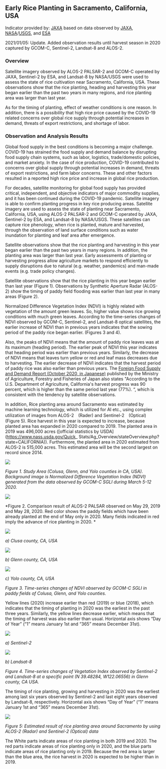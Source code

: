 ## Early Rice Planting in Sacramento, California, USA

Indicator provided by: [JAXA](https://global.jaxa.jp/) based on data observed by [JAXA](https://global.jaxa.jp/), [NASA](https://www.nasa.gov/)/[USGS](https://www.usgs.gov/), and [ESA](https://esa.int/)

2021/01/05: Update. Added observation results until harvest season in 2020 captured by GCOM-C, Sentinel-2, Landsat-8 and ALOS-2.

### Overview

Satellite imagery observed by ALOS-2 PALSAR-2 and GCOM-C operated by JAXA, Sentinel-2 by ESA, and Landsat-8 by NASA/USGS were used to assess the state of rice cultivation near Sacramento, California, USA. These observations show that the rice planting, heading and harvesting this year began earlier than the past two years in many regions, and rice planting area was larger than last year. 

As for the timing of planting, effect of weather conditions is one reason. In addition, there is a possibility that high rice price caused by the COVID-19 related concerns over global rice supply through potential increases in demand, threats of export restrictions, and shortage of labor.

### Observation and Analysis Results

Global food supply in the best conditions is becoming a major challenge. COVID-19 has strained the food supply and demand balance by disrupting food supply chain systems, such as labor, logistics, trade/domestic policies, and market anxiety. In the case of rice production, COVID-19 contributed to concerns over global supply through potential increases in demand, threats of export restrictions, and farm labor concerns. These and other factors resulted in a reported high rice price and increase in global rice production. 

For decades, satellite monitoring for global food supply has provided critical, independent, and objective indicators of major commodity supplies, and it has been continued during the COVID-19 pandemic. Satellite imagery is able to confirm planting progress in key rice producing areas. Satellite imagery are used to assess the state of planting near Sacramento, California, USA, using ALOS-2 PALSAR-2 and GCOM-C operated by JAXA, Sentinel-2 by ESA, and Landsat-8 by NASA/USGS. These satellites can capture rice phenology, when rice is planted, mature and harvested, through the observation of land surface conditions such as water inundation for planting and leaf area after emergence.

Satellite observations show that the rice planting and harvesting in this year began earlier than the past two years in many regions. In addition, the planting area was larger than last year. Early assessments of planting or harvesting progress allow agriculture markets to respond efficiently to supply disruptions due to natural (e.g. weather, pandemics) and man-made events (e.g. trade policy changes).

Satellite observations show that the rice planting in this year began earlier than last year (Figure 1). Observations by Synthetic Aperture Radar (ALOS-2) show the timing of paddy field flooding was earlier than last year in many areas (Figure 2).

Normalized Difference Vegetation Index (NDVI) is highly related with vegetation of the amount green leaves. So, higher value shows rice growing conditions with much green leaves. According to the time-series changes of NDVI observed by GCOM-C, Sentinel-2, and Landsat-8 optical satellites, the earlier increase of NDVI than in previous years indicates that the sowing period of the paddy rice began earlier. (Figures 3 and 4).

Also, the peaks of NDVI means that the amount of paddy rice leaves was at its maximum (heading period). The earlier peak of NDVI this year indicates that heading period was earlier than previous years. Similarly, the decrease of NDVI means that leaves turn yellow or red and leaf mass decreases due to harvesting. The earlier decrease of NDVI indicates that the harvest period of paddy rice was also earlier than previous years. The [Foreign Food Supply and Demand Report (October 2020, in Japanese)](https://www.maff.go.jp/j/zyukyu/jki/j_rep/monthly/attach/pdf/r2index-28.pdf) published by the Ministry of Agriculture, Forestry and Fisheries of Japan also states "According to the U.S. Department of Agriculture, California's harvest progress was 90 percent, which is higher than the same period last year (77%). “, which is consistent with the tendency by satellite observations.

In addition, Rice planting area around Sacramento was estimated by machine learning technology, which is utilized for AI etc., using complex utilization of images from ALOS-2　(Rader) and Sentinel-2　(Optical) (Figure 5).  Rice harvest in this year is expected to increase, because planted area has expanded in 2020 compared to 2019. The planted area in 2019 was 496,000 acres ([official statistics by USDA](https://www.nass.usda.gov/Quick_ Stats/Ag_Overview/stateOverview.php?state=CALIFORNIA)). Furthermore, the planted area in 2020 estimated from ALOS-2 is 515,000 acres. This estimated area will be the second largest on record since 2014.


![](./data/trilateral/US07-E10c-Fig1.png)

*Figure 1. Study Area (Colusa, Glenn, and Yolo counties in CA, USA). Background image is Normalized Difference Vegetation Index (NDVI)  generated from the data observed by GCOM-C SGLI during March 5-12 2020.* 

![](./data/trilateral/US07-E10c-Fig2.png)

*Figure 2. Comparison result of ALOS-2 PALSAR observed on May 29, 2019 and May 28, 2020. Red color shows the paddy fields which have been already planted at the end of May only in 2020. Many fields indicated in red imply the advance of rice planting in 2020. *


![](./data/trilateral/US07-E10c-Fig3a.png)

*a) Clusa county, CA, USA*

![](./data/trilateral/US07-E10c-Fig3b.png)

*b) Glenn county, CA, USA*

![](./data/trilateral/US07-E10c-Fig3c.png)

*c) Yolo county, CA, USA*

*Figure 3. Time-series changes of NDVI observed by GCOM-C SGLI in paddy fields of Colusa, Glenn, and Yolo counties.*

Yellow lines (2020) increase earlier than red (2019) or blue (2018), which indicates that the timing of planting in 2020 was the earliest in the past three years. Similarly, the yellow lines decrease earlier, which means that the timing of harvest was also earlier than usual. Horizontal axis shows “Day of Year” (“1” means January 1st and “365” means December 31st).  

![](./data/trilateral/US07-E10c-Fig4a.png)

*a) Sentinel-2*

![](./data/trilateral/US07-E10c-Fig4b.png)

*b) Landsat-8*

*Figure 4. Time-series changes of Vegetation Index observed by Sentinel-2 and Landsat-8 at a specific point (N 39.48284, W122.06556) in Glenn county, CA USA.*

The timing of rice planting, growing and harvesting in 2020 was the earliest among last six years observed by Sentinel-2 and last eight years observed by Landsat-8, respectively. Horizontal axis shows “Day of Year” (“1” means January 1st and “365” means December 31st).  

![](./data/trilateral/US07-E10c-Fig5.png)

*Figure 5: Estimated result of rice planting area around Sacramento by using ALOS-2 (Radar) and Sentinel-2 (Optical) data*

The White parts indicate areas of rice planting in both 2019 and 2020. The red parts indicate areas of rice planting only in 2020, and the blue parts indicate areas of rice planting only in 2019. Because the red area is larger than the blue area, the rice harvest in 2020 is expected to be higher than in 2019.

